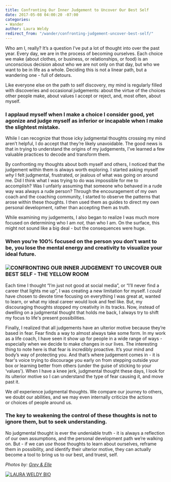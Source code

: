 ```yaml
---
title: Confronting Our Inner Judgement to Uncover Our Best Self
date: 2017-05-08 04:00:20 -07:00
categories:
- Wander
author: Laura Weldy
redirect_from: "/wander/confronting-judgement-uncover-best-self/"
---
```


Who am I, really? It’s a question I’ve put a lot of thought into over the past year. Every day, we are in the process of becoming ourselves. Each choice we make (about clothes, or business, or relationships, or food) is an unconscious decision about who we are not only on that day, but who we want to be in life as a whole. Deciding this is not a linear path, but a wandering one - full of detours.

Like everyone else on the path to self discovery, my mind is regularly filled with discoveries and occasional judgements: about the virtue of the choices other people make, about values I accept or reject, and, most often, about myself.

### **I applaud myself when I make a choice I consider good, yet agonize and judge myself as inferior or incapable when I make the slightest mistake.**

While I can recognize that those icky judgmental thoughts crossing my mind aren’t helpful, I do accept that they’re likely unavoidable. The good news is that in trying to understand the origins of my judgements, I’ve learned a few valuable practices to decode and transform them.

By confronting my thoughts about both myself and others, I noticed that the judgement within them is always worth exploring. I started asking myself _why_ I felt judgmental, frustrated, or jealous of what was going on around me. Did I think what I was trying to do was impossible for me to accomplish? Was I unfairly assuming that someone who behaved in a rude way was always a rude person? Through the encouragement of my own coach and the coaching community, I started to observe the patterns that arose within these thoughts. I then used them as guides to direct my own personal development, rather than accepting them as truth.

While examining my judgements, I also began to realize I was much more focused on determining who I am _not,_ than who I am. On the surface, this might not sound like a big deal - but the consequences were huge.

### **When you’re 100% focused on the person you don’t want to be, you lose the mental energy and creativity to visualize your ideal future.**

### **![CONFRONTING OUR INNER JUDGEMENT TO UNCOVER OUR BEST SELF - THE YELLOW ROOM](https://yellow-blog-images.imgix.net/2017/05/GraceYoon031.jpg "CONFRONTING OUR INNER JUDGEMENT TO UNCOVER OUR BEST SELF - THE YELLOW ROOM")**

Each time I thought “I’m just not good at social media”, or “I’ll never find a career that lights me up”, I was creating a new limitation for myself. I _could_ have chosen to devote time focusing on everything I was great at, wanted to learn, or what my ideal career would look and feel like. But, my discouraging thoughts stopped my creativity in its tracks. Now, instead of dwelling on a judgmental thought that holds me back, I always try to shift my focus to life's present possibilities.

Finally, I realized that all judgements have an ulterior motive because they’re based in fear. Fear finds a way to almost always take some form. In my work as a life coach, I have seen it show up for people in a wide range of ways - especially when we decide to make changes in our lives. The interesting thing to note here is that fear is incredibly proactive. It’s your mind and body’s way of protecting you. And that’s where judgement comes in - it is fear's voice trying to discourage you early on from stepping outside your box or learning better from others (under the guise of sticking to your ‘values'). When I have a knee jerk, judgmental thought these days, I look for its ulterior motive so I can understand the type of fear causing it, and move past it.

We _all_ experience judgmental thoughts. We compare our journey to others, we doubt our abilities, and we may even internally criticize the actions or choices of people around us.

### **The key to weakening the control of these thoughts is not to ignore them, but to seek understanding.**

No judgmental thought is ever the undeniable truth - it is always a reflection of our own assumptions, and the personal development path we’re walking on. But - if we can _use_ those thoughts to learn about ourselves, reframe them in possibility, and identify their ulterior motive, they can actually become a tool to bring us to our best, and truest, self.

_Photos by: [Grey & Elle](http://www.greyandelle.com/)_

[![LAURA WELDY BIO](https://yellow-blog-images.imgix.net/2017/04/LAURA-WELDY-BIO.jpg)](http://thewellsupportedwoman.com/)
